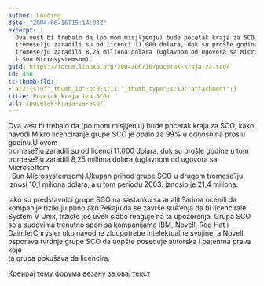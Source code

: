 ```yaml
---
author: Loading
date: "2004-06-16T15:14:03Z"
excerpt: |
  Ova vest bi trebalo da (po mom misjljenju) bude pocetak kraja za SCO, kako navodi Mikro licenciranje grupe SCO je opalo za 99% u odnosu na proslu godinu.U ovom<br />
  tromese?ju zaradili su od licenci 11.000 dolara, dok su prošle godine u tom<br />
  tromese?ju zaradili 8,25 miliona dolara (uglavnom od ugovora sa Microsoftom<br />
  i Sun Microsystemsom).
guid: https://forum.linuxo.org/2004/06/16/pocetak-kraja-za-sco/
id: 456
tc-thumb-fld:
- a:2:{s:9:"_thumb_id";b:0;s:11:"_thumb_type";s:10:"attachment";}
title: Pocetak kraja (za SCO)
url: /pocetak-kraja-za-sco/
---
```

Ova vest bi trebalo da (po mom misjljenju) bude pocetak kraja za SCO, kako navodi Mikro licenciranje grupe SCO je opalo za 99% u odnosu na proslu godinu.U ovom  
tromese?ju zaradili su od licenci 11.000 dolara, dok su prošle godine u tom  
tromese?ju zaradili 8,25 miliona dolara (uglavnom od ugovora sa Microsoftom  
i Sun Microsystemsom).<!--break-->Ukupan prihod grupe SCO u drugom tromese?ju iznosi 10,1 miliona dolara, a u tom periodu 2003. iznosio je 21,4 miliona.

Iako su predstavnici grupe SCO na sastanku sa analiti?arima ocenili da kompanije rizikuju puno ako ?ekaju da se završe suÄ‘enja da bi licencirale  
System V Unix, tržište još uvek slabo reaguje na ta upozorenja. Grupa SCO se a sudovima trenutno spori sa kompanijama IBM, Novell, Red Hat i  
DaimlerChrysler oko navodne zloupotrebe intelektualne svojine, a Novell  
osporava tvrdnje grupe SCO da uopšte poseduje autorska i patentna prava koje  
ta grupa pokušava da licencira.

[Креирај тему форума везану за овај текст](https://linuxo.org/nova-tema-na-forumu/?se_pid=456)